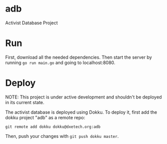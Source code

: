 # adb
Activist Database Project

# Run

First, download all the needed dependencies. Then start the server by running `go run main.go` and going to localhost:8080.

# Deploy

NOTE: This project is under active development and shouldn't be deployed in its current state.

The activist database is deployed using Dokku. To deploy it, first add the dokku project "adb" as a remote repo:

```
git remote add dokku dokku@dxetech.org:adb
```

Then, push your changes with `git push dokku master`.
